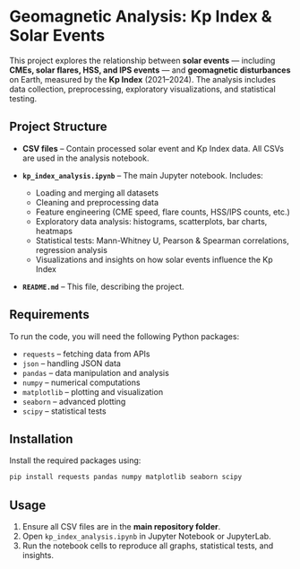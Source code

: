 # Geomagnetic Analysis: Kp Index & Solar Events

This project explores the relationship between **solar events** — including **CMEs, solar flares, HSS, and IPS events** — and **geomagnetic disturbances** on Earth, measured by the **Kp Index** (2021–2024). The analysis includes data collection, preprocessing, exploratory visualizations, and statistical testing.

## Project Structure

* **CSV files** – Contain processed solar event and Kp Index data. All CSVs are used in the analysis notebook.
* **`kp_index_analysis.ipynb`** – The main Jupyter notebook. Includes:

  * Loading and merging all datasets
  * Cleaning and preprocessing data
  * Feature engineering (CME speed, flare counts, HSS/IPS counts, etc.)
  * Exploratory data analysis: histograms, scatterplots, bar charts, heatmaps
  * Statistical tests: Mann-Whitney U, Pearson & Spearman correlations, regression analysis
  * Visualizations and insights on how solar events influence the Kp Index
* **`README.md`** – This file, describing the project.

## Requirements

To run the code, you will need the following Python packages:

* `requests` – fetching data from APIs
* `json` – handling JSON data
* `pandas` – data manipulation and analysis
* `numpy` – numerical computations
* `matplotlib` – plotting and visualization
* `seaborn` – advanced plotting
* `scipy` – statistical tests

## Installation

Install the required packages using:

```bash
pip install requests pandas numpy matplotlib seaborn scipy
```

## Usage

1. Ensure all CSV files are in the **main repository folder**.
2. Open `kp_index_analysis.ipynb` in Jupyter Notebook or JupyterLab.
3. Run the notebook cells to reproduce all graphs, statistical tests, and insights.
